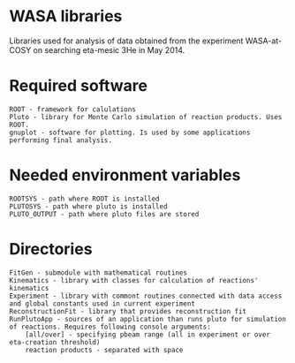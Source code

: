 WASA libraries
=======================================
Libraries used for analysis of data obtained from the experiment WASA-at-COSY on searching eta-mesic 3He in May 2014.


Required software
=================
	ROOT - framework for calulations
	Pluto - library for Monte Carlo simulation of reaction products. Uses ROOT.
	gnuplot - software for plotting. Is used by some applications performing final analysis.


Needed environment variables
============================
	ROOTSYS - path where ROOT is installed
	PLUTOSYS - path where pluto is installed
	PLUTO_OUTPUT - path where pluto files are stored


Directories
===========
	FitGen - submodule with mathematical routines
	Kinematics - library with classes for calculation of reactions' kinematics
	Experiment - library with commont routines connected with data access and global constants used in current experiment
	ReconstructionFit - library that provides reconstruction fit
	RunPlutoApp - sources of an application than runs pluto for simulation of reactions. Requires following console arguments:
		[all/over] - specifying pbeam range (all in experiment or over eta-creation threshold)
		reaction products - separated with space